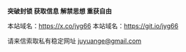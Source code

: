 **突破封锁 获取信息 解禁思想 重获自由**

 本站域名：https://x.co/jyg66
 本站域名：https://git.io/jyg66

请来信索取私有稳定网址
juyuange@gmail.com